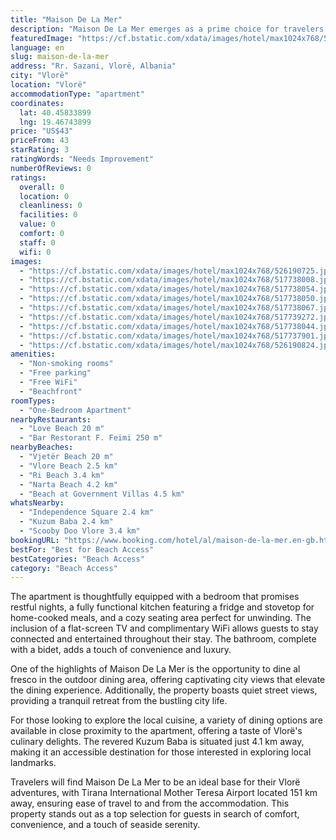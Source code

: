 ```yaml
---
title: "Maison De La Mer"
description: "Maison De La Mer emerges as a prime choice for travelers seeking a serene beachfront escape in Vlorë, just a stone's throw away from Vjetër Beach and a short distance from the vibrant Vlore Beach."
featuredImage: "https://cf.bstatic.com/xdata/images/hotel/max1024x768/526190725.jpg?k=68a5f13e56fc71bd27eff500362ff2806aae87acd42efea390aa381a75da08c1&o=&hp=1"
language: en
slug: maison-de-la-mer
address: "Rr. Sazani, Vlorë, Albania"
city: "Vlorë"
location: "Vlorë"
accommodationType: "apartment"
coordinates:
  lat: 40.45833899
  lng: 19.46743899
price: "US$43"
priceFrom: 43
starRating: 3
ratingWords: "Needs Improvement"
numberOfReviews: 0
ratings:
  overall: 0
  location: 0
  cleanliness: 0
  facilities: 0
  value: 0
  comfort: 0
  staff: 0
  wifi: 0
images:
  - "https://cf.bstatic.com/xdata/images/hotel/max1024x768/526190725.jpg?k=68a5f13e56fc71bd27eff500362ff2806aae87acd42efea390aa381a75da08c1&o=&hp=1"
  - "https://cf.bstatic.com/xdata/images/hotel/max1024x768/517738008.jpg?k=bcd450bc869114241effa3d7dcfd93714413f5e70b7ec8e6cfa794ba967cbd67&o=&hp=1"
  - "https://cf.bstatic.com/xdata/images/hotel/max1024x768/517738054.jpg?k=df92cd5233860490d9dc8b6e247de867ac75cc629a5789cf59a711ecb121a16c&o=&hp=1"
  - "https://cf.bstatic.com/xdata/images/hotel/max1024x768/517738050.jpg?k=edd83a87733def50c36dd04744705b19841bde09ee95ff70b793e849a7fae646&o=&hp=1"
  - "https://cf.bstatic.com/xdata/images/hotel/max1024x768/517738067.jpg?k=3e0473164a34a750e1b8848cd570fb73602bb2227dd9bf5675c27610dd524067&o=&hp=1"
  - "https://cf.bstatic.com/xdata/images/hotel/max1024x768/517739272.jpg?k=ee2c85ed51556476bb87222a3f2f94035e8787d3fb1be012b402a8da9ab1458d&o=&hp=1"
  - "https://cf.bstatic.com/xdata/images/hotel/max1024x768/517738044.jpg?k=8c96864be63dab8b167a6ab9606d59b0bb215f3397f500726e32e5c7c5c05bc9&o=&hp=1"
  - "https://cf.bstatic.com/xdata/images/hotel/max1024x768/517737901.jpg?k=e9ad6796ce8e6519da4b23b66e7d8c57d748bb7fd49d5a8fa3ab3713aab9c677&o=&hp=1"
  - "https://cf.bstatic.com/xdata/images/hotel/max1024x768/526190824.jpg?k=dd606ca6b3363d488af1d909fa7aa35ead9f05e9f88f2a99da8ff0dd7b5f2111&o=&hp=1"
amenities:
  - "Non-smoking rooms"
  - "Free parking"
  - "Free WiFi"
  - "Beachfront"
roomTypes:
  - "One-Bedroom Apartment"
nearbyRestaurants:
  - "Love Beach 20 m"
  - "Bar Restorant F. Feimi 250 m"
nearbyBeaches:
  - "Vjetër Beach 20 m"
  - "Vlore Beach 2.5 km"
  - "Ri Beach 3.4 km"
  - "Narta Beach 4.2 km"
  - "Beach at Government Villas 4.5 km"
whatsNearby:
  - "Independence Square 2.4 km"
  - "Kuzum Baba 2.4 km"
  - "Scooby Doo Vlore 3.4 km"
bookingURL: "https://www.booking.com/hotel/al/maison-de-la-mer.en-gb.html?aid=8035640"
bestFor: "Best for Beach Access"
bestCategories: "Beach Access"
category: "Beach Access"
---
```


The apartment is thoughtfully equipped with a bedroom that promises restful nights, a fully functional kitchen featuring a fridge and stovetop for home-cooked meals, and a cozy seating area perfect for unwinding. The inclusion of a flat-screen TV and complimentary WiFi allows guests to stay connected and entertained throughout their stay. The bathroom, complete with a bidet, adds a touch of convenience and luxury.

One of the highlights of Maison De La Mer is the opportunity to dine al fresco in the outdoor dining area, offering captivating city views that elevate the dining experience. Additionally, the property boasts quiet street views, providing a tranquil retreat from the bustling city life.

For those looking to explore the local cuisine, a variety of dining options are available in close proximity to the apartment, offering a taste of Vlorë's culinary delights. The revered Kuzum Baba is situated just 4.1 km away, making it an accessible destination for those interested in exploring local landmarks.

Travelers will find Maison De La Mer to be an ideal base for their Vlorë adventures, with Tirana International Mother Teresa Airport located 151 km away, ensuring ease of travel to and from the accommodation. This property stands out as a top selection for guests in search of comfort, convenience, and a touch of seaside serenity.